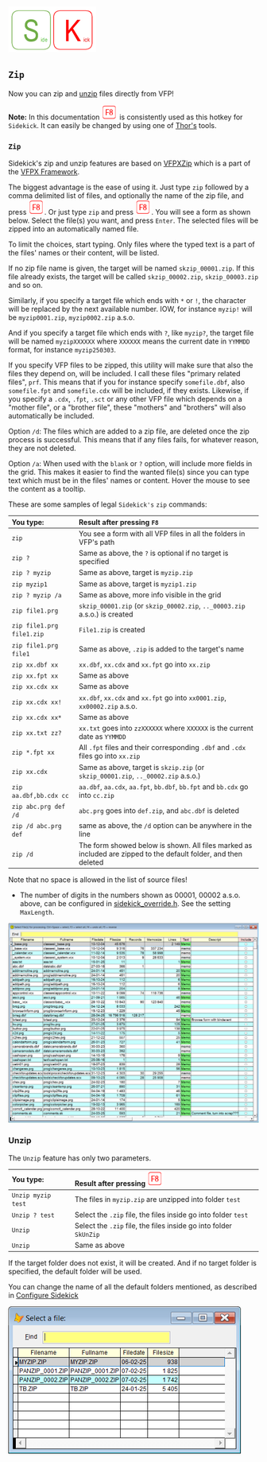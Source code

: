 [![Sidekick](Images/SKLogo.png)](../README.md)

## `Zip`

Now you can zip and [unzip](#unzip) files directly from VFP!  

**Note:** In this documentation ![`F8`](Images/F8.png) is consistently used as this hotkey for `Sidekick`. It can easily be changed by using one of [Thor's](https://github.com/VFPX/Thor) tools. 

### `Zip`

Sidekick's zip and unzip features are based on [VFPXZip](https://github.com/VFPX/VFPXFramework/blob/main/Doc/Documentation.md) which is a part of the [VFPX Framework](https://github.com/VFPX/VFPXFramework/blob/main/Doc/Documentation.md).  

The biggest advantage is the ease of using it. Just type `zip` followed by a comma delimited list of files, and optionally the name of the zip file, and press ![`F8`](Images/F8.png). Or just type `zip` and press ![`F8`](Images/F8.png). You will see a form as shown below. Select the file(s) you want, and press `Enter`. The selected files will be zipped into an automatically named file.

To limit the choices, start typing. Only files where the typed text is a part of the files' names or their content, will be listed.

If no zip file name is given, the target will be named `skzip_00001.zip`. If this file already exists, the target will be called `skzip_00002.zip`, `skzip_00003.zip` and so on. 

Similarly, if you specify a target file which ends with `*` or `!`, the character will be replaced by the next available number. IOW, for instance `myzip!` will be `myzip0001.zip`, `myzip0002.zip` a.s.o.

And if you specify a target file which ends with `?`, like `myzip?`, the target file will be named `myzipXXXXXX` where `XXXXXX` means the current date in `YYMMDD` format, for instance `myzip250303`.

If you specify VFP files to be zipped, this utility will make sure that also the files they depend on, will be included. I call these files "primary related files", `prf`. This means that if you for instance specify `somefile.dbf`, also `somefile.fpt` and `somefile.cdx` will be included, if they exists. Likewise, if you specify a `.cdx`, `.fpt`, `.sct` or any other VFP file which depends on a "mother file", or a "brother file", these "mothers" and "brothers" will also automatically be included.

Option `/d`: The files which are added to a zip file, are deleted once the zip process is successful. This means that if any files fails, for whatever reason, they are not deleted. 

Option `/a`: When used with the `blank` or `?` option, will include more fields in the grid. This makes it easier to find the wanted file(s) since you can type text which must be in the files' names or content. Hover the mouse to see the content as a tooltip. 

These are some samples of legal `Sidekick's` `zip` commands:

| You type:                |        Result after pressing `F8`                                |
|:-------------------------|:----------------------------------------------------------|
| `zip` | You see a form with all VFP files in all the folders in VFP's path |
| `zip ?` | Same as above, the `?` is optional if no target is specified |
| `zip ? myzip` | Same as above, target is `myzip.zip` |
| `zip myzip1` | Same as above, target is `myzip1.zip` |
| `zip ? myzip /a` | Same as above, more info visible in the grid |
| `zip file1.prg`  | `skzip_00001.zip` (or `skzip_00002.zip`, `.._00003.zip` a.s.o.) is created |
| `zip file1.prg file1.zip`  | `File1.zip` is created |
| `zip file1.prg file1`  | Same as above, `.zip` is added to the target's name |
| `zip xx.dbf xx` | `xx.dbf`, `xx.cdx` and `xx.fpt` go into `xx.zip` |
| `zip xx.fpt xx` | Same as above |  
| `zip xx.cdx xx` | Same as above |  
| `zip xx.cdx xx!` | `xx.dbf`, `xx.cdx` and `xx.fpt` go into `xx0001.zip`, `xx00002.zip` a.s.o.  |
| `zip xx.cdx xx*` | Same as above  |  
| `zip xx.txt zz?` | `xx.txt` goes into `zzXXXXXX` where `XXXXXX` is the current date as `YYMMDD`  |  
| `zip *.fpt xx`  | All `.fpt` files and their corresponding `.dbf` and `.cdx` files go into `xx.zip`|
| `zip xx.cdx` | Same as above, target is `skzip.zip` (or `skzip_00001.zip`, `.._00002.zip` a.s.o.) |
| `zip aa.dbf,bb.cdx cc` | `aa.dbf`, `aa.cdx`, `aa.fpt`, `bb.dbf`, `bb.fpt` and `bb.cdx` go into `cc.zip` |
| `zip abc.prg def /d`| `abc.prg` goes into `def.zip`, and `abc.dbf` is deleted |
| `zip /d abc.prg def`| same as above, the `/d` option can be anywhere in the line |
| `zip /d` |The form showed below is shown. All files marked as included are zipped to the default folder, and then deleted|

Note that no space is allowed in the list of source files!

* The number of digits in the numbers shown as 00001, 00002 a.s.o. above, can be configured in [sidekick_override.h](skconfig.md). See the setting `MaxLength`.

![Sidekick Tidy](Images/sktidy.png)

### Unzip

The `Unzip` feature has only two parameters. 

| You type:                |        Result after pressing ![`F8`](Images/F8.png)          |
|:-------------------------|:----------------------------------------------------------|
| `Unzip myzip test` | The files in `myzip.zip` are unzipped into folder `test` |
| `Unzip ? test` | Select the `.zip` file, the files inside go into folder `test` |
| `Unzip` | Select the `.zip` file, the files inside go into folder `SkUnZip` |
| `Unzip` | Same as above |

If the target folder does not exist, it will be created. And if no target folder is specified, the default folder will be used. 

You can change the name of all the default folders mentioned, as described in [Configure Sidekick](skconfig.md)


![panunzip](Images/panunzip.png)

